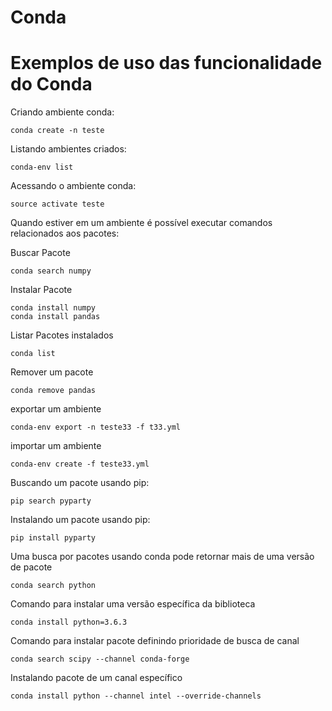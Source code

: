 # Conda

# Exemplos de uso das funcionalidade do Conda

Criando ambiente conda:

```
conda create -n teste
```

Listando ambientes criados:
```
conda-env list
```

Acessando o ambiente conda:
```
source activate teste
```

Quando estiver em um ambiente é possível executar comandos relacionados aos pacotes:

Buscar Pacote
```
conda search numpy
```

Instalar Pacote
```
conda install numpy
conda install pandas
```

Listar Pacotes instalados
```
conda list
```

Remover um pacote
```
conda remove pandas
```

exportar um ambiente
```
conda-env export -n teste33 -f t33.yml
```

importar um ambiente
```
conda-env create -f teste33.yml
```

Buscando um pacote usando pip:
```
pip search pyparty
```

Instalando um pacote usando pip:
```
pip install pyparty
```

Uma busca por pacotes usando conda pode retornar mais de uma versão de pacote
```
conda search python
```

Comando para instalar uma versão específica da biblioteca
```
conda install python=3.6.3
```

Comando para instalar pacote definindo prioridade de busca de canal
```
conda search scipy --channel conda-forge
```

Instalando pacote de um canal específico
```
conda install python --channel intel --override-channels
```
